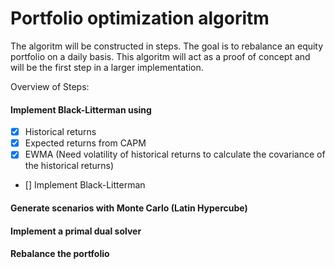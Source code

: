 # Portfolio optimization algoritm
The algoritm will be constructed in steps. The goal is to rebalance an equity portfolio on a daily basis.
This algoritm will act as a proof of concept and will be the first step in a larger implementation.

Overview of Steps:
#### Implement Black-Litterman using 
* [x] Historical returns 
* [x] Expected returns from CAPM
* [x] EWMA (Need volatility of historical returns to calculate the covariance of the historical returns)
* [] Implement Black-Litterman

#### Generate scenarios with Monte Carlo (Latin Hypercube)

#### Implement a primal dual solver

#### Rebalance the portfolio
